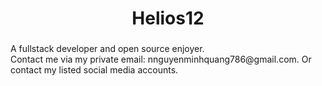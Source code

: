 ###

<h1 align="center">Helios12</h1>

###

<p align="left">
  A fullstack developer and open source enjoyer.
<br/>
  Contact me via my private email: nnguyenminhquang786@gmail.com. Or contact my listed social media accounts.
</p>

###
